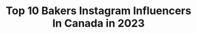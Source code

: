 ---
title: Top 10 Bakers Instagram Influencers In Canada in 2023
description: >-
  Find top bakers Instagram influencers in Canada in 2023. Most popular hashtags: #instacake #cakedesign #cupcakes #yegfood.
platform: Instagram
hits: 144
text_top: Identify the best Instagram influencers on inBeat.
text_bottom: Our database holds 144 Instagram influencers like this in Canada for you to contact.
profiles:
  - username: "alliegreator"
    fullname: >-
      Allie 🧜🏻‍♀️
    bio: >-
      Aspiring mermaid, flower crown enthusiast🌸,pink princess👑, fangirl😍,sweets maker/baker🧁 over-documenter 🙄 face+nature+bands+DOGS +chaos👌🏻🎀🇨🇦🤳🏻🎧||-//Δ
    location: "Canada"
    followers: 5352
    engagement: 703
    commentsToLikes: 0.066672
    id: ckaou3h2mymq80i78c68gbjsy
    verified: false
    hashtags: ""
  - username: "kevjbradley"
    fullname: >-
      Kevin Bradley
    bio: >-
      🇨🇦 NSCA certified personal trainer. 27 yo. Writer of words, baker of bread, lifter of weights, bodybuilding.🤓 Nova Scotia, Canada 🍁🏥🏋️‍♂️
    location: "Canada"
    followers: 53787
    engagement: 446
    commentsToLikes: 0.014271
    id: ck8t8cgi4jx630j78qveofmgz
    verified: false
    hashtags: "#bodybuilding, #igfit, #teamjosstraining, #classicphysique"
  - username: "parezou"
    fullname: >-
      Arezou Pourghavami
    bio: >-
      @parezou آرزو پورقوامي . Cooking Enthusiast •Avid Baker • Love Photography 🍰Enjoy to share recipes 📍Montréal
    location: "Canada"
    followers: 207404
    engagement: 709
    commentsToLikes: 0.065394
    id: ck13cnele17n30i19u7gyb04o
    verified: false
    hashtags: "#parezou, #mtlblogger, #mtlblog, #hautecuisines"
  - username: "alygator.83"
    fullname: >-
      Alysha
    bio: >-
      Learning something new every day ✌️ Partnered Twitch Streamer, Certified Baker, Certified Lash Tech, Bunny Mom🐰🐰 🍰@cakesbyalyshac 💝@lashedbyalysha
    location: "Canada"
    followers: 3679
    engagement: 810
    commentsToLikes: 0.062353
    id: ck137ytsldom10i19f3nql4kr
    verified: false
    hashtags: "#outdoorphotography, #ootd, #ootdfashion, #photoshoot"
  - username: "laurynmariebakes"
    fullname: >-
      Lauryn Marie
    bio: >-
      YXH-YEG self taught since 11.18 full time student, part time baker cupcakes, among other (sweet) things
    location: "Canada"
    followers: 36938
    engagement: 648
    commentsToLikes: 0.022497
    id: ck5c4ne8y1ph30i11cubmxne3
    verified: false
    hashtags: ""
  - username: "the.cake.mama"
    fullname: >-
      Izabela | Vegan Baker & Living
    bio: >-
      🌸 Hi! I’m Izabela aka The Cake Mama! 👩🏼‍🍳 Content creator | Baker | Lifestyle 🎂 @shopthecakemama to order
    location: "Canada"
    followers: 31405
    engagement: 173
    commentsToLikes: 0.131940
    id: ck15relv47jr50i19np97hf30
    verified: false
    hashtags: "#maylongweekend, #vegan, #canadiangirl, #tbt"
  - username: "kara.wagland"
    fullname: >-
      Kara Wagland
    bio: >-
      • TSN Sportscentre Anchor/ Host (Weekday Morning Loop) • Mom • Amateur baker w/ semi-pro aspirations🧁 • Lover of all things HGTV 🏡
    location: "Canada"
    followers: 19134
    engagement: 359
    commentsToLikes: 0.052469
    id: ck8t0k0yxsbkp0j78t67he4fo
    verified: true
    hashtags: "#fallbaking, #homebaker, #fromscratch, #autumn"
  - username: "sprinkleandwhisk"
    fullname: >-
      Danielle Margo
    bio: >-
      Hi 👋🏼 I’m Danielle Full time mom,part time baker 💗Currently not taking orders💗 Content creator, lifestyle + cookie classes (soon) Okanagan,BC
    location: "Canada"
    followers: 32582
    engagement: 227
    commentsToLikes: 0.109506
    id: ck0tvjxfbbou90i19di3wbm78
    verified: false
    hashtags: "#ad, #maynards, #gifted, #cadbury"
  - username: "meaganduhamel"
    fullname: >-
      Meagan Duhamel
    bio: >-
      Mom to beautiful @zoey.marcotte Olympic 🥇🥈🥉Canadian 🥇🥈🥉 World 🥇🥉 Vegan. Yogi. Dog mom. Amateur baker and cook. Grateful. DM for collaborations.
    location: "Canada"
    followers: 45701
    engagement: 420
    commentsToLikes: 0.013688
    id: ck5c9wjl6c9dz0i11fig6muds
    verified: true
    hashtags: "#figureskating, #botb, #camping, #battleoftheblades"
  - username: "yyccakeclub"
    fullname: >-
      YYC Cake Club
    bio: >-
      🎂 Desserts by Kimberly 🍎 Self-taught part-time home baker, part-time RN 📍 Calgary, AB, Canada 🗓 Not taking orders at the moment ❌
    location: "Canada"
    followers: 3654
    engagement: 1275
    commentsToLikes: 0.049215
    id: ckaowqhme9zy80i78r4vv7m2d
    verified: false
    hashtags: "#yycfoodie, #cakecakecake, #yyclocalbusiness, #yyccakes"
---